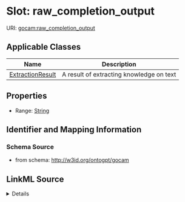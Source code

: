 # Slot: raw_completion_output

URI: [gocam:raw_completion_output](http://w3id.org/ontogpt/gocam/raw_completion_output)



<!-- no inheritance hierarchy -->




## Applicable Classes

| Name | Description |
| --- | --- |
[ExtractionResult](ExtractionResult.md) | A result of extracting knowledge on text






## Properties

* Range: [String](String.md)







## Identifier and Mapping Information







### Schema Source


* from schema: http://w3id.org/ontogpt/gocam




## LinkML Source

<details>
```yaml
name: raw_completion_output
from_schema: http://w3id.org/ontogpt/gocam
rank: 1000
alias: raw_completion_output
owner: ExtractionResult
domain_of:
- ExtractionResult
range: string

```
</details>